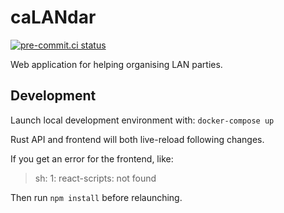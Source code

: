 # caLANdar

[![pre-commit.ci status](https://results.pre-commit.ci/badge/github/lewisoaten/caLANdar/main.svg)](https://results.pre-commit.ci/latest/github/lewisoaten/caLANdar/main)

Web application for helping organising LAN parties.

## Development

Launch local development environment with:
`docker-compose up`

Rust API and frontend will both live-reload following changes.

If you get an error for the frontend, like:

> sh: 1: react-scripts: not found

Then run `npm install` before relaunching.
